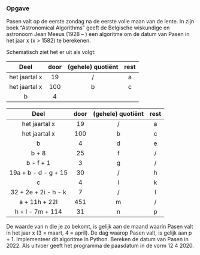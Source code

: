 ### Opgave

Pasen valt op de eerste zondag na de eerste volle maan van de lente. In zijn boek “Astronomical Algorithms” geeft de Belgische wiskundige en astronoom Jean Meeus (1928 – ) een algoritme om de datum van Pasen in het jaar x (x > 1582) te berekenen.

Schematisch ziet het er uit als volgt:

<table>
<thead>
<tr>
<th align="center">Deel</th>
<th align="center">door</th>
<th align="center">(gehele) quotiënt</th>
<th align="center">rest</th>
</tr>
</thead>
<tbody>
<tr>
<td align="center">het jaartal x</td>
<td align="center">19</td>
<td align="center">/</td>
<td align="center">a</td>
</tr>
<tr>
<td align="center">het jaartal x</td>
<td align="center">100</td>
<td align="center">b</td>
<td align="center">c</td>
</tr>
<tr>
<td align="center">b</td>
<td align="center">4</td>


| Deel                  | door | (gehele) quotiënt | rest |
|:---------------------:|:----:|:-----------------:|:----:|
| het jaartal x         | 19   | /                 | a    |
| het jaartal x         | 100  | b                 | c    |
| b                     | 4    | d                 | e    |
| b + 8                 | 25   | f                 | /    |
| b - f + 1             | 3    | g                 | /    |
| 19a + b - d - g + 15  | 30   | /                 | h    |
| c                     | 4    | i                 | k    |
| 32 + 2e + 2i - h - k  | 7    | /                 | l    |
| a + 11h + 22l         | 451  | m                 | /    |
| h + l - 7m + 114      | 31   | n                 | p    |

De waarde van n die je zo bekomt, is gelijk aan de maand waarin Pasen valt in het jaar x (3 = maart, 4 = april). De dag waarop Pasen valt, is gelijk aan p + 1. Implementeer dit algoritme in Python. Bereken de datum van Pasen in 2022. Als uitvoer geeft het programma de paasdatum in de vorm 12 4 2020.
